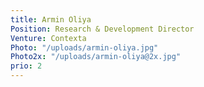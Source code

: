 ```yaml
---
title: Armin Oliya
Position: Research & Development Director
Venture: Contexta
Photo: "/uploads/armin-oliya.jpg"
Photo2x: "/uploads/armin-oliya@2x.jpg"
prio: 2
---
```


